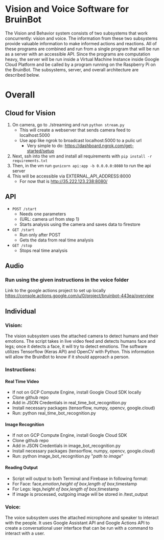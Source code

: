 # Vision and Voice Software for BruinBot

The Vision and Behavior system consists of two subsystems that work concurrently: vision and voice. The information from these two subsystems provide valuable information to make informed actions and reactions. All of these programs are combined and run from a single program that will be run as a server with an accessible API. Since the programs are computation heavy, the server will be run inside a Virtual Machine Instance inside Google Cloud Platform and be called by a program running on the Raspberry Pi on the BruinBot. The subsystems, server, and overall architecture are described below.

# Overall

## Cloud for Vision

1. On camera, go to ./streaming and run `python stream.py`
    - This will create a webserver that sends camera feed to localhost:5000
    - Use app like ngrok to broadcast localhost:5000 to a pulic url
        - Very simple to do: https://dashboard.ngrok.com/get-started/setup
2. Next, ssh into the vm and install all requirements with `pip install -r requirements.txt`
3. Then, in the vm run `gunicorn api:app -b 0.0.0.0:8080` to run the api server
4. This will be accessible via EXTERNAL_API_ADDRESS:8000
    - For now that is http://35.222.123.238:8080/

## API
- `POST /start`
    - Needs one parameters
    - {URL: camera url from step 1}
    - Starts analysis using the camera and saves data to firestore
- `GET /start`
    - Run only after POST
    - Gets the data from real time analysis
- `GET /stop`
    - Stops real time analysis

## Audio
### Run using the given instructions in the voice folder

Link to the google actions project to set up locally
https://console.actions.google.com/u/0/project/bruinbot-443ea/overview

## Individual

### Vision:

The vision subsystem uses the attached camera to detect humans and their emotions. The script takes in live video feed and detects humans face and legs; once it detects a face, it will try to detect emotions. The software utilizes Tensorflow (Keras API) and OpenCV with Python. This information will allow the BruinBot to know if it should approach a person.

### Instructions:
#### Real Time Video
* If not on GCP Compute Engine, install Google Cloud SDK locally
* Clone github repo
* Add in JSON Credentials in real_time_bot_recognition.py
* Install necessary packages (tensorflow, numpy, opencv, google.cloud)
* Run: python real_time_bot_recognition.py

#### Image Recognition
* If not on GCP Compute Engine, install Google Cloud SDK
* Clone github repo
* Add in JSON Credentials in image_bot_recognition.py
* Install necessary packages (tensorflow, numpy, opencv, google.cloud)
* Run: python image_bot_recognition.py "*path to image*"

#### Reading Output
* Script will output to both Terminal and Firebase in following format:
* For Face: face,*emotion*,*height of box*,*length of box*,timestamp
* For Legs: legs,*height of box*,*length of box*,timestamp
* If image is processed, outgoing image will be stored in /test_output

### Voice:

The voice subsystem uses the attached microphone and speaker to interact with the people. It uses Google Assistant API and Google Actions API to create a conversational user interface that can be run with a command to interact with a user.

